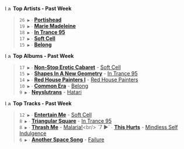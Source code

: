 <!--START_LASTFM_ARTISTS:{"period": "7day", "rows": 5}-->
<a href="https://last.fm" target="_blank"><img src="https://user-images.githubusercontent.com/17434202/215290617-e793598d-d7c9-428f-9975-156db1ba89cc.svg" alt="Last.fm Logo" width="18" height="13"/></a> **Top Artists - Past Week**

> `26 ▶️` ∙ **[Portishead](https://www.last.fm/music/Portishead)**<br/>
> `19 ▶️` ∙ **[Marie Madeleine](https://www.last.fm/music/Marie+Madeleine)**<br/>
> `18 ▶️` ∙ **[In Trance 95](https://www.last.fm/music/In+Trance+95)**<br/>
> `17 ▶️` ∙ **[Soft Cell](https://www.last.fm/music/Soft+Cell)**<br/>
> `15 ▶️` ∙ **[Belong](https://www.last.fm/music/Belong)**<br/>
<!--END_LASTFM_ARTISTS-->

<!--START_LASTFM_ALBUMS:{"period": "7day", "rows": 5}-->
<a href="https://last.fm" target="_blank"><img src="https://user-images.githubusercontent.com/17434202/215290617-e793598d-d7c9-428f-9975-156db1ba89cc.svg" alt="Last.fm Logo" width="18" height="13"/></a> **Top Albums - Past Week**

> `17 ▶️` ∙ **[Non-Stop Erotic Cabaret](https://www.last.fm/music/Soft+Cell/Non-Stop+Erotic+Cabaret)** - [Soft Cell](https://www.last.fm/music/Soft+Cell)<br/>
> `15 ▶️` ∙ **[Shapes In A New Geometry](https://www.last.fm/music/In+Trance+95/Shapes+In+A+New+Geometry)** - [In Trance 95](https://www.last.fm/music/In+Trance+95)<br/>
> `14 ▶️` ∙ **[Red House Painters I](https://www.last.fm/music/Red+House+Painters/Red+House+Painters+I)** - [Red House Painters](https://www.last.fm/music/Red+House+Painters)<br/>
> `10 ▶️` ∙ **[Common Era](https://www.last.fm/music/Belong/Common+Era)** - [Belong](https://www.last.fm/music/Belong)<br/>
> `9 ▶️` ∙ **[Neyslutrans](https://www.last.fm/music/Hatari/Neyslutrans)** - [Hatari](https://www.last.fm/music/Hatari)<br/>
<!--END_LASTFM_ALBUMS-->

<!--START_LASTFM_TRACKS:{"period": "7day", "rows": 5}-->
<a href="https://last.fm" target="_blank"><img src="https://user-images.githubusercontent.com/17434202/215290617-e793598d-d7c9-428f-9975-156db1ba89cc.svg" alt="Last.fm Logo" width="18" height="13"/></a> **Top Tracks - Past Week**

> `12 ▶️` ∙ **[Entertain Me](https://www.last.fm/music/Soft+Cell/_/Entertain+Me)** - [Soft Cell](https://www.last.fm/music/Soft+Cell)<br/>
> `8 ▶️` ∙ **[Triangular Square](https://www.last.fm/music/In+Trance+95/_/Triangular+Square)** - [In Trance 95](https://www.last.fm/music/In+Trance+95)<br/>
> `8 ▶️` ∙ **[Thrash Me](https://www.last.fm/music/Malaria!/_/Thrash+Me)** - [Malaria!](https://www.last.fm/music/Malaria!)<br/>
> `7 ▶️` ∙ **[This Hurts](https://www.last.fm/music/Mindless+Self+Indulgence/_/This+Hurts)** - [Mindless Self Indulgence](https://www.last.fm/music/Mindless+Self+Indulgence)<br/>
> `6 ▶️` ∙ **[Another Space Song](https://www.last.fm/music/Failure/_/Another+Space+Song)** - [Failure](https://www.last.fm/music/Failure)<br/>
<!--END_LASTFM_TRACKS-->